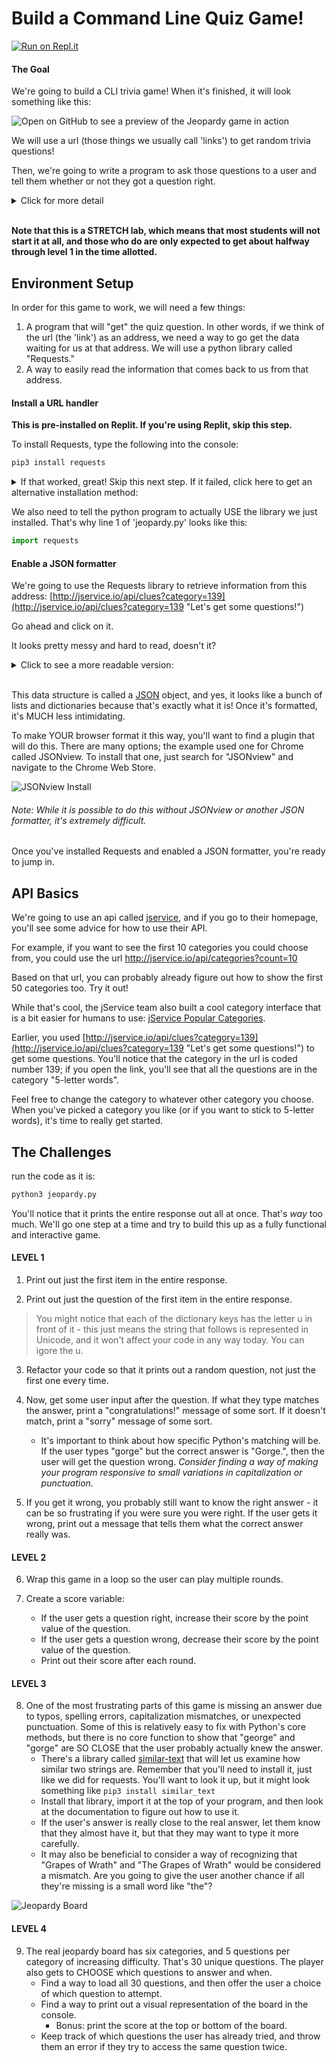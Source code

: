 # Build a Command Line Quiz Game!

[![Run on Repl.it](https://repl.it/badge/github/upperlinecode/jeopardy-cli-python-apis)](https://repl.it/github/upperlinecode/jeopardy-cli-python-apis)

#### The Goal

We're going to build a CLI trivia game! When it's finished, it will look something like this:

![Open on GitHub to see a preview of the Jeopardy game in action](https://github.com/upperlinecode/jeopardy-cli-python-apis/blob/main/jeopardyCLI.gif)

We will use a url (those things we usually call 'links') to get random trivia questions!

Then, we're going to write a program to ask those questions to a user and tell them whether or not they got a question right.

<details>
  <summary> Click for more detail</summary>

  We've spent all day learning about data structures, and we've come up with a lot of ways to use them to make our code more efficient, but dictionaries and lists are hugely important because almost all data sent back and forth through the internet is sent packaged and organized in a structure that very closely matches a dictionary, though it is often referred to by other names.

  Web applications typically relay this information through something called an application program interface - an API for short.

</details>
<br>

**Note that this is a STRETCH lab, which means that most students will not start it at all, and those who do are only expected to get about halfway through level 1 in the time allotted.**

## Environment Setup

In order for this game to work, we will need a few things:

1. A program that will "get" the quiz question. In other words, if we think of the url (the 'link') as an address, we need a way to go get the data waiting for us at that address. We will use a python library called "Requests."
2. A way to easily read the information that comes back to us from that address.

#### Install a URL handler

**This is pre-installed on Replit. If you're using Replit, skip this step.**

To install Requests, type the following into the console:
```bash
pip3 install requests
```

<details>
<summary>If that worked, great! Skip this next step. If it failed, click here to get an alternative installation method:</summary>
  <br>
  First install pip:
  <div class="highlight highlight-source-shell"><pre>curl https://bootstrap.pypa.io/get-pip.py | python3</pre></div>
  <br>
  Then use pip to install requests:
  <div class="highlight highlight-source-shell"><pre>sudo pip3 install requests</pre></div>
</details>


We also need to tell the python program to actually USE the library we just installed. That's why line 1 of 'jeopardy.py' looks like this:
```Python
import requests
```

#### Enable a JSON formatter

We're going to use the Requests library to retrieve information from this address: [http://jservice.io/api/clues?category=139](http://jservice.io/api/clues?category=139 "Let's get some questions!")

Go ahead and click on it.

It looks pretty messy and hard to read, doesn't it?

<details>
  <summary> Click to see a more readable version: </summary>

  ![JSONview Example](https://raw.githubusercontent.com/upperlinecode/jeopardy-cli-python-apis/master/JSONview.png "This is better, right?")

  It looks like a mashup of lists and dictionaries!

</details>
<br>

This data structure is called a [JSON](https://www.w3schools.com/js/js_json_intro.asp "This stands for JavaScript Object Notation") object, and yes, it looks like a bunch of lists and dictionaries because that's exactly what it is! Once it's formatted, it's MUCH less intimidating.

To make YOUR browser format it this way, you'll want to find a plugin that will do this. There are many options; the example used one for Chrome called JSONview. To install that one, just search for "JSONview" and navigate to the Chrome Web Store.

![JSONview Install](https://raw.githubusercontent.com/upperlinecode/jeopardy-cli-python-apis/master/JSONviewPlugin.png)

###### Note: While it is possible to do this without JSONview or another JSON formatter, it's extremely difficult.

Once you've installed Requests and enabled a JSON formatter, you're ready to jump in.

## API Basics

We're going to use an api called [jservice](http://jservice.io/), and if you go to their homepage, you'll see some advice for how to use their API.

For example, if you want to see the first 10 categories you could choose from, you could use the url http://jservice.io/api/categories?count=10

Based on that url, you can probably already figure out how to show the first 50 categories too. Try it out!

While that's cool, the jService team also built a cool category interface that is a bit easier for humans to use: [jService Popular Categories](http://jservice.io/popular).

Earlier, you used [http://jservice.io/api/clues?category=139](http://jservice.io/api/clues?category=139 "Let's get some questions!") to get some questions. You'll notice that the category in the url is coded number 139; if you open the link, you'll see that all the questions are in the category "5-letter words".

Feel free to change the category to whatever other category you choose. When you've picked a category you like (or if you want to stick to 5-letter words), it's time to really get started.  

## The Challenges

run the code as it is:

```bash
python3 jeopardy.py
```

You'll notice that it prints the entire response out all at once. That's *way* too much.  We'll go one step at a time and try to build this up as a fully functional and interactive game.

#### LEVEL 1

1. Print out just the first item in the entire response.

2. Print out just the question of the first item in the entire response. 
> You might notice that each of the dictionary keys has the letter u in front of it - this just means the string that follows is represented in Unicode, and it won't affect your code in any way today. You can igore the u.

3. Refactor your code so that it prints out a random question, not just the first one every time.

4. Now, get some user input after the question. If what they type matches the answer, print a "congratulations!" message of some sort. If it doesn't match, print a "sorry" message of some sort.
    * It's important to think about how specific Python's matching will be. If the user types "gorge" but the correct answer is "Gorge.", then the user will get the question wrong. *Consider finding a way of making your program responsive to small variations in capitalization or punctuation.*
    
5. If you get it wrong, you probably still want to know the right answer - it can be so frustrating if you were sure you were right. If the user gets it wrong, print out a message that tells them what the correct answer really was.

#### LEVEL 2

6. Wrap this game in a loop so the user can play multiple rounds.

7. Create a score variable:
    * If the user gets a question right, increase their score by the point value of the question.
    * If the user gets a question wrong, decrease their score by the point value of the question.
    * Print out their score after each round.

#### LEVEL 3

8. One of the most frustrating parts of this game is missing an answer due to typos, spelling errors, capitalization mismatches, or unexpected punctuation. Some of this is relatively easy to fix with Python's core methods, but there is no core function to show that "george" and "gorge" are SO CLOSE that the user probably actually knew the answer.
    * There's a library called [similar-text](https://pypi.org/project/similar_text/) that will let us examine how similar two strings are. Remember that you'll need to install it, just like we did for requests. You'll want to look it up, but it might look something like `pip3 install similar_text`
    * Install that library, import it at the top of your program, and then look at the documentation to figure out how to use it.
    * If the user's answer is really close to the real answer, let them know that they almost have it, but that they may want to type it more carefully.
    * It may also be beneficial to consider a way of recognizing that "Grapes of Wrath" and "The Grapes of Wrath" would be considered a mismatch. Are you going to give the user another chance if all they're missing is a small word like "the"?

![Jeopardy Board](https://raw.githubusercontent.com/upperlinecode/jeopardy-cli-python-apis/master/jBoard.jpg)

#### LEVEL 4

9. The real jeopardy board has six categories, and 5 questions per category of increasing difficulty. That's 30 unique questions. The player also gets to CHOOSE which questions to answer and when.
    * Find a way to load all 30 questions, and then offer the user a choice of which question to attempt.
    * Find a way to print out a visual representation of the board in the console.
      * Bonus: print the score at the top or bottom of the board.
    * Keep track of which questions the user has already tried, and throw them an error if they try to access the same question twice.
